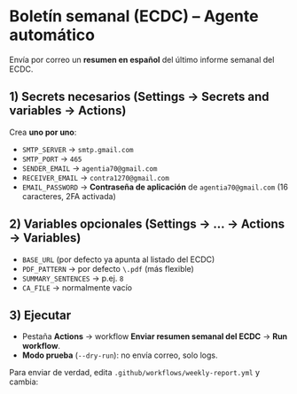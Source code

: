 # Boletín semanal (ECDC) – Agente automático

Envía por correo un **resumen en español** del último informe semanal del ECDC.

## 1) Secrets necesarios (Settings → Secrets and variables → Actions)
Crea **uno por uno**:
- `SMTP_SERVER` → `smtp.gmail.com`
- `SMTP_PORT` → `465`
- `SENDER_EMAIL` → `agentia70@gmail.com`
- `RECEIVER_EMAIL` → `contra1270@gmail.com`
- `EMAIL_PASSWORD` → **Contraseña de aplicación** de `agentia70@gmail.com` (16 caracteres, 2FA activada)

## 2) Variables opcionales (Settings → … → Actions → Variables)
- `BASE_URL` (por defecto ya apunta al listado del ECDC)
- `PDF_PATTERN` → por defecto `\.pdf` (más flexible)
- `SUMMARY_SENTENCES` → p.ej. `8`
- `CA_FILE` → normalmente vacío

## 3) Ejecutar
- Pestaña **Actions** → workflow **Enviar resumen semanal del ECDC** → **Run workflow**.  
- **Modo prueba** (`--dry-run`): no envía correo, solo logs.

Para enviar de verdad, edita `.github/workflows/weekly-report.yml` y cambia:


